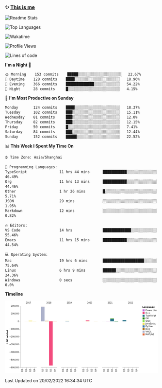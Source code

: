 <!--

**icyzeroice/icyzeroice** is a ✨ _special_ ✨ repository because its `README.md` (this file) appears on your GitHub profile.

Here are some ideas to get you started:

- 🔭 I’m currently working on ...
- 🌱 I’m currently learning ...
- 👯 I’m looking to collaborate on ...
- 🤔 I’m looking for help with ...
- 💬 Ask me about ...
- 📫 How to reach me: ...
- 😄 Pronouns: ...
- ⚡ Fun fact: ...

-->

### ✨ [This is me](https://shakugan.fandom.com/wiki/Serment)

![Readme Stats](https://github-readme-stats.vercel.app/api?username=icyzeroice)

![Top Languages](https://github-readme-stats.vercel.app/api/top-langs/?username=icyzeroice&exclude_repo=scutie2015-digimon&layout=compact&langs_count=5)

![Wakatime](https://github-readme-stats.vercel.app/api/wakatime?username=icyzeroice)

<!--START_SECTION:waka-->
![Profile Views](http://img.shields.io/badge/Profile%20Views-0-blue)

![Lines of code](https://img.shields.io/badge/From%20Hello%20World%20I%27ve%20Written--295%20Thousand%20lines%20of%20code-blue)

**I'm a Night 🦉** 

```text
🌞 Morning    153 commits    █████░░░░░░░░░░░░░░░░░░░░   22.67% 
🌆 Daytime    128 commits    ████░░░░░░░░░░░░░░░░░░░░░   18.96% 
🌃 Evening    366 commits    █████████████░░░░░░░░░░░░   54.22% 
🌙 Night      28 commits     █░░░░░░░░░░░░░░░░░░░░░░░░   4.15%

```
📅 **I'm Most Productive on Sunday** 

```text
Monday       124 commits    ████░░░░░░░░░░░░░░░░░░░░░   18.37% 
Tuesday      102 commits    ███░░░░░░░░░░░░░░░░░░░░░░   15.11% 
Wednesday    81 commits     ███░░░░░░░░░░░░░░░░░░░░░░   12.0% 
Thursday     82 commits     ███░░░░░░░░░░░░░░░░░░░░░░   12.15% 
Friday       50 commits     █░░░░░░░░░░░░░░░░░░░░░░░░   7.41% 
Saturday     84 commits     ███░░░░░░░░░░░░░░░░░░░░░░   12.44% 
Sunday       152 commits    █████░░░░░░░░░░░░░░░░░░░░   22.52%

```


📊 **This Week I Spent My Time On** 

```text
⌚︎ Time Zone: Asia/Shanghai

💬 Programming Languages: 
TypeScript               11 hrs 44 mins      ███████████░░░░░░░░░░░░░░   46.49% 
Org                      11 hrs 13 mins      ███████████░░░░░░░░░░░░░░   44.46% 
Other                    1 hr 26 mins        █░░░░░░░░░░░░░░░░░░░░░░░░   5.71% 
JSON                     29 mins             ░░░░░░░░░░░░░░░░░░░░░░░░░   1.95% 
Markdown                 12 mins             ░░░░░░░░░░░░░░░░░░░░░░░░░   0.82%

🔥 Editors: 
VS Code                  14 hrs              █████████████░░░░░░░░░░░░   55.46% 
Emacs                    11 hrs 15 mins      ███████████░░░░░░░░░░░░░░   44.54%

💻 Operating System: 
Mac                      19 hrs 6 mins       ███████████████████░░░░░░   75.64% 
Linux                    6 hrs 9 mins        ██████░░░░░░░░░░░░░░░░░░░   24.36% 
Windows                  0 secs              ░░░░░░░░░░░░░░░░░░░░░░░░░   0.0%

```

**Timeline**

![Chart not found](https://raw.githubusercontent.com/icyzeroice/icyzeroice/main/charts/bar_graph.png) 


 Last Updated on 20/02/2022 16:34:34 UTC
<!--END_SECTION:waka-->

<!--

### Related
- https://github.com/abhisheknaiidu/awesome-github-profile-readme
- https://github.com/coderjojo/creative-profile-readme
- https://github.com/elangosundar/awesome-README-templates
- https://github.com/durgeshsamariya/awesome-github-profile-readme-templates
- https://github.com/anmol098/waka-readme-stats

-->
